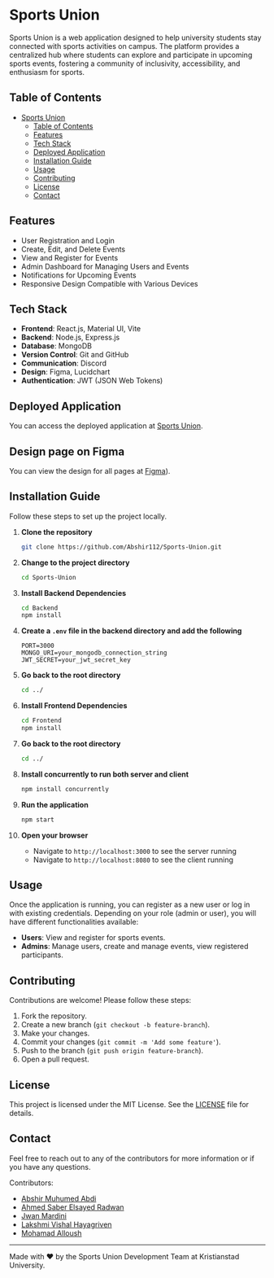 # Sports Union

Sports Union is a web application designed to help university students stay connected with sports activities on campus. The platform provides a centralized hub where students can explore and participate in upcoming sports events, fostering a community of inclusivity, accessibility, and enthusiasm for sports.

## Table of Contents
- [Sports Union](#sports-union)
  - [Table of Contents](#table-of-contents)
  - [Features](#features)
  - [Tech Stack](#tech-stack)
  - [Deployed Application](#deployed-application)
  - [Installation Guide](#installation-guide)
  - [Usage](#usage)
  - [Contributing](#contributing)
  - [License](#license)
  - [Contact](#contact)

## Features
- User Registration and Login
- Create, Edit, and Delete Events
- View and Register for Events
- Admin Dashboard for Managing Users and Events
- Notifications for Upcoming Events
- Responsive Design Compatible with Various Devices

## Tech Stack
- **Frontend**: React.js, Material UI, Vite
- **Backend**: Node.js, Express.js
- **Database**: MongoDB
- **Version Control**: Git and GitHub
- **Communication**: Discord
- **Design**: Figma, Lucidchart
- **Authentication**: JWT (JSON Web Tokens)

## Deployed Application
You can access the deployed application at [Sports Union](https://sports-union.onrender.com/).

## Design page on Figma
You can view the design for all pages at [Figma](https://www.figma.com/design/iAEBH2D7RQWcpzFFZfVuvT/HkIF?node-id=251-31&t=kVlOcphMkyzPjI7s-0)).

## Installation Guide
Follow these steps to set up the project locally.

1. **Clone the repository**
    ```bash
    git clone https://github.com/Abshir112/Sports-Union.git
    ```

2. **Change to the project directory**
    ```bash
    cd Sports-Union
    ```

3. **Install Backend Dependencies**
    ```bash
    cd Backend
    npm install
    ```

4. **Create a `.env` file in the backend directory and add the following**
    ```env
    PORT=3000
    MONGO_URI=your_mongodb_connection_string
    JWT_SECRET=your_jwt_secret_key
    ```

5. **Go back to the root directory**
    ```bash
    cd ../
    ```

6. **Install Frontend Dependencies**
    ```bash
    cd Frontend
    npm install
    ```

7. **Go back to the root directory**
    ```bash
    cd ../
    ```

8. **Install concurrently to run both server and client**
    ```bash
    npm install concurrently
    ```

9. **Run the application**
    ```bash
    npm start
    ```

10. **Open your browser**
    - Navigate to `http://localhost:3000` to see the server running
    - Navigate to `http://localhost:8080` to see the client running

## Usage
Once the application is running, you can register as a new user or log in with existing credentials. Depending on your role (admin or user), you will have different functionalities available:
- **Users**: View and register for sports events.
- **Admins**: Manage users, create and manage events, view registered participants.

## Contributing
Contributions are welcome! Please follow these steps:
1. Fork the repository.
2. Create a new branch (`git checkout -b feature-branch`).
3. Make your changes.
4. Commit your changes (`git commit -m 'Add some feature'`).
5. Push to the branch (`git push origin feature-branch`).
6. Open a pull request.

## License
This project is licensed under the MIT License. See the [LICENSE](LICENSE) file for details.

## Contact
Feel free to reach out to any of the contributors for more information or if you have any questions.

Contributors:
- [Abshir Muhumed Abdi](https://github.com/Abshir112)
- [Ahmed Saber Elsayed Radwan](https://github.com/ahmedradwancs)
- [Jwan Mardini](https://github.com/JwanMardini)
- [Lakshmi Vishal Hayagriven](https://github.com/lakshmivishal9496)
- [Mohamad Alloush](https://github.com/Alloush95)

---

Made with ❤️ by the Sports Union Development Team at Kristianstad University.
